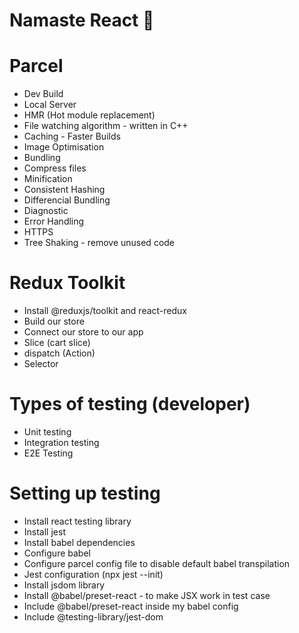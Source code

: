 # Namaste React 🚀

# Parcel
- Dev Build
- Local Server
- HMR (Hot module replacement)
- File watching algorithm - written in C++
- Caching - Faster Builds
- Image Optimisation
- Bundling
- Compress files
- Minification
- Consistent Hashing
- Differencial Bundling
- Diagnostic
- Error Handling
- HTTPS
- Tree Shaking - remove unused code

# Redux Toolkit
- Install @reduxjs/toolkit and react-redux
- Build our store
- Connect our store to our app
- Slice (cart slice)
- dispatch (Action)
- Selector

# Types of testing (developer)
- Unit testing
- Integration testing
- E2E Testing

# Setting up testing
- Install react testing library
- Install jest
- Install babel dependencies
- Configure babel
- Configure parcel config file to disable default babel transpilation
- Jest configuration (npx jest --init)
- Install jsdom library
- Install @babel/preset-react - to make JSX work in test case
- Include @babel/preset-react inside my babel config
- Include @testing-library/jest-dom